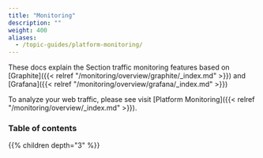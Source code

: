 ```yaml
---
title: "Monitoring"
description: ""
weight: 400
aliases:
  - /topic-guides/platform-monitoring/
---
```


These docs explain the Section traffic monitoring features based on [Graphite]({{< relref "/monitoring/overview/graphite/_index.md" >}}) and [Grafana]({{< relref "/monitoring/overview/grafana/_index.md" >}})

To analyze your web traffic, please see visit [Platform Monitoring]({{< relref "/monitoring/overview/_index.md" >}}).

### Table of contents

{{% children depth="3" %}}
